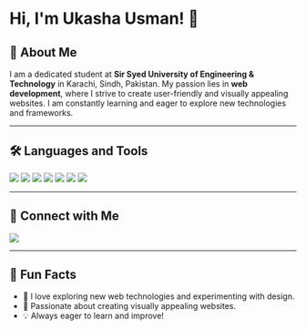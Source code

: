# Hi, I'm Ukasha Usman! 👋

## 🚀 About Me  
I am a dedicated student at **Sir Syed University of Engineering & Technology** in Karachi, Sindh, Pakistan. My passion lies in **web development**, where I strive to create user-friendly and visually appealing websites. I am constantly learning and eager to explore new technologies and frameworks. 

---

## 🛠️ Languages and Tools  

<div>
  <img src="https://img.shields.io/badge/HTML5-E34F26?style=flat&logo=html5&logoColor=white" />
  <img src="https://img.shields.io/badge/CSS3-1572B6?style=flat&logo=css3&logoColor=white" />
  <img src="https://img.shields.io/badge/JavaScript-F7DF1E?style=flat&logo=javascript&logoColor=black" />
  <img src="https://img.shields.io/badge/React-61DAFB?style=flat&logo=react&logoColor=black" />
  <img src="https://img.shields.io/badge/Bootstrap-7952B3?style=flat&logo=bootstrap&logoColor=white" />
  <img src="https://img.shields.io/badge/Git-F05032?style=flat&logo=git&logoColor=white" />
  <img src="https://img.shields.io/badge/GitHub-181717?style=flat&logo=github&logoColor=white" />
</div>

---

## 🔗 Connect with Me  

<p>
  <a href="https://www.linkedin.com/in/ukashausman/">
    <img src="https://img.shields.io/badge/LinkedIn-blue?style=flat&logo=linkedin" />
  </a>
</p>

---

## 🎯 Fun Facts  
- 🚀 I love exploring new web technologies and experimenting with design.  
- 🎨 Passionate about creating visually appealing websites.  
- 💡 Always eager to learn and improve!  


